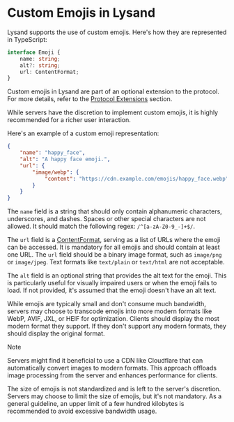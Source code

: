 # Custom Emojis in Lysand

Lysand supports the use of custom emojis. Here's how they are represented in TypeScript:

```ts
interface Emoji {
    name: string;
    alt?: string;
    url: ContentFormat;
}
```

Custom emojis in Lysand are part of an optional extension to the protocol. For more details, refer to the [Protocol Extensions](../extensions) section.

While servers have the discretion to implement custom emojis, it is highly recommended for a richer user interaction.

Here's an example of a custom emoji representation:

```json
{
    "name": "happy_face",
    "alt": "A happy face emoji.",
    "url": {
        "image/webp": {
            "content": "https://cdn.example.com/emojis/happy_face.webp",
        }
    }
}
```

The `name` field is a string that should only contain alphanumeric characters, underscores, and dashes. Spaces or other special characters are not allowed. It should match the following regex: `/^[a-zA-Z0-9_-]+$/`.

The `url` field is a [ContentFormat](./content-format), serving as a list of URLs where the emoji can be accessed. It is mandatory for all emojis and should contain at least one URL. The `url` field should be a binary image format, such as `image/png` or `image/jpeg`. Text formats like `text/plain` or `text/html` are not acceptable.

The `alt` field is an optional string that provides the alt text for the emoji. This is particularly useful for visually impaired users or when the emoji fails to load. If not provided, it's assumed that the emoji doesn't have an alt text.

While emojis are typically small and don't consume much bandwidth, servers may choose to transcode emojis into more modern formats like WebP, AVIF, JXL, or HEIF for optimization. Clients should display the most modern format they support. If they don't support any modern formats, they should display the original format.

> [!NOTE]
> Servers might find it beneficial to use a CDN like Cloudflare that can automatically convert images to modern formats. This approach offloads image processing from the server and enhances performance for clients.

The size of emojis is not standardized and is left to the server's discretion. Servers may choose to limit the size of emojis, but it's not mandatory. As a general guideline, an upper limit of a few hundred kilobytes is recommended to avoid excessive bandwidth usage.